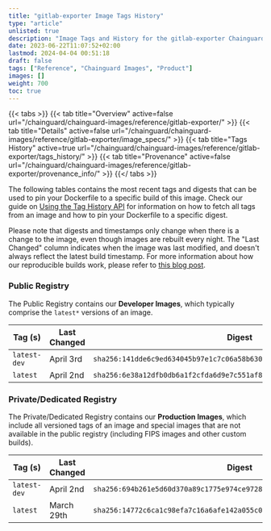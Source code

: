 ```yaml
---
title: "gitlab-exporter Image Tags History"
type: "article"
unlisted: true
description: "Image Tags and History for the gitlab-exporter Chainguard Image"
date: 2023-06-22T11:07:52+02:00
lastmod: 2024-04-04 00:51:18
draft: false
tags: ["Reference", "Chainguard Images", "Product"]
images: []
weight: 700
toc: true
---
```


{{< tabs >}}
{{< tab title="Overview" active=false url="/chainguard/chainguard-images/reference/gitlab-exporter/" >}}
{{< tab title="Details" active=false url="/chainguard/chainguard-images/reference/gitlab-exporter/image_specs/" >}}
{{< tab title="Tags History" active=true url="/chainguard/chainguard-images/reference/gitlab-exporter/tags_history/" >}}
{{< tab title="Provenance" active=false url="/chainguard/chainguard-images/reference/gitlab-exporter/provenance_info/" >}}
{{</ tabs >}}

The following tables contains the most recent tags and digests that can be used to pin your Dockerfile to a specific build of this image. Check our guide on [Using the Tag History API](/chainguard/chainguard-images/using-the-tag-history-api/) for information on how to fetch all tags from an image and how to pin your Dockerfile to a specific digest.

Please note that digests and timestamps only change when there is a change to the image, even though images are rebuilt every night. The "Last Changed" column indicates when the image was last modified, and doesn't always reflect the latest build timestamp. For more information about how our reproducible builds work, please refer to [this blog post](https://www.chainguard.dev/unchained/reproducing-chainguards-reproducible-image-builds).

### Public Registry
The Public Registry contains our **Developer Images**, which typically comprise the `latest*` versions of an image.

| Tag (s)       | Last Changed | Digest                                                                    |
|---------------|--------------|---------------------------------------------------------------------------|
|  `latest-dev` | April 3rd    | `sha256:141dde6c9ed634045b97e1c7c06a58b63043dc417a06b3aad67f0e8305cba961` |
|  `latest`     | April 2nd    | `sha256:6e38a12dfb0db6a1f2cfda6d9e7c551af8822baa10de9c6d2d53c46eba903885` |


### Private/Dedicated Registry
The Private/Dedicated Registry contains our **Production Images**, which include all versioned tags of an image and special images that are not available in the public registry (including FIPS images and other custom builds).

| Tag (s)       | Last Changed | Digest                                                                    |
|---------------|--------------|---------------------------------------------------------------------------|
|  `latest-dev` | April 2nd    | `sha256:694b261e5d60d370a89c1775e974ce9728c9e16466e691ce309fce23da7a750b` |
|  `latest`     | March 29th   | `sha256:14772c6ca1c98efa7c16a6afe142a055c0edb13b5556995e008c6ed87ec04dd4` |

